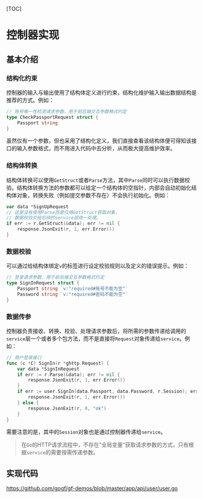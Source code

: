 [TOC]

# 控制器实现

## 基本介绍

### 结构化约束
控制器的输入与输出使用了结构体定义进行约束，结构化维护输入输出数据结构是推荐的方式。例如：
```go
// 账号唯一性检测请求参数，用于前后端交互参数格式约定
type CheckPassportRequest struct {
	Passport string
}
```
虽然仅有一个参数，但也采用了结构化定义，我们直接查看该结构体便可得知该接口的输入参数格式，而不用进入代码中去分析，从而极大提高维护效率。

### 结构体转换
结构体转换可以使用`GetStruct`或者`Parse`方法，其中`Parse`同时可以执行数据校验。结构体转换方法的参数都可以给定一个结构体的空指针，内部会自动初始化结构体对象，转换失败（例如提交参数不存在）不会执行初始化。例如：
```go
var data *SignUpRequest
// 这里没有使用Parse而是仅用GetStruct获取对象，
// 数据校验交给后续的service层统一处理。
if err := r.GetStruct(&data); err != nil {
    response.JsonExit(r, 1, err.Error())
}
```

### 数据校验

可以通过给结构体绑定`v`的标签进行设定校验规则以及定义的错误提示。例如：
```go
// 登录请求参数，用于前后端交互参数格式约定
type SignInRequest struct {
	Passport string `v:"required#账号不能为空"`
	Password string `v:"required#密码不能为空"`
}
```

### 数据传参

控制器负责接收、转换、校验、处理请求参数后，将所需的参数传递给调用的`service`层一个或者多个包方法，而不是直接将`Request`对象传递给`service`。例如：
```go
// 用户登录接口
func (c *C) SignIn(r *ghttp.Request) {
	var data *SignInRequest
	if err := r.Parse(&data); err != nil {
		response.JsonExit(r, 1, err.Error())
	}
	if err := user.SignIn(data.Passport, data.Password, r.Session); err != nil {
		response.JsonExit(r, 1, err.Error())
	} else {
		response.JsonExit(r, 0, "ok")
	}
}
```
需要注意的是，其中的`Session`对象也是通过控制器传递给`service`。

> 在`Go`的HTTP请求流程中，不存在"全局变量"获取请求参数的方式，只有根据`service`的需要按需传递参数。


## 实现代码

https://github.com/gogf/gf-demos/blob/master/app/api/user/user.go
